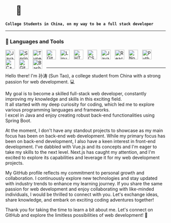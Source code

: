 # &nbsp;&nbsp;&nbsp;&nbsp; 👋

**`College Students in China, on my way to be a full stack developer`**  

---

### 🧰 Languages and Tools

<img align="left" alt="Java" width="30px" style="padding-right:10px;" src="https://cdn.jsdelivr.net/gh/devicons/devicon/icons/java/java-original.svg"/>
<img align="left" alt="Spring" width="30px" style="padding-right:10px;" src="https://cdn.jsdelivr.net/gh/devicons/devicon/icons/spring/spring-original.svg" />
<img align="left" alt="TypeScript" width="30px" style="padding-right:10px;" src="https://cdn.jsdelivr.net/gh/devicons/devicon/icons/typescript/typescript-plain.svg" />
<img align="left" alt="Git" width="30px" style="padding-right:10px;" src="https://cdn.jsdelivr.net/gh/devicons/devicon/icons/git/git-original.svg" />
<img align="left" alt="Linux" width="30px" style="padding-right:10px;" src="https://cdn.jsdelivr.net/gh/devicons/devicon/icons/linux/linux-original.svg" />
<img align="left" alt="HTML" width="30px" style="padding-right:10px;" src="https://cdn.jsdelivr.net/gh/devicons/devicon/icons/html5/html5-plain.svg" />
<img align="left" alt="CSS" width="30px" style="padding-right:10px;" src="https://cdn.jsdelivr.net/gh/devicons/devicon/icons/css3/css3-plain.svg" />
<img align="left" alt="JavaScript" width="30px" style="padding-right:10px;" src="https://cdn.jsdelivr.net/gh/devicons/devicon/icons/javascript/javascript-plain.svg" />
<img align="left" alt="React" width="30px" style="padding-right:10px;" src="https://cdn.jsdelivr.net/gh/devicons/devicon/icons/react/react-original.svg" />
<img align="left" alt="NodeJS" width="30px" style="padding-right:10px;" src="https://cdn.jsdelivr.net/gh/devicons/devicon/icons/nodejs/nodejs-original.svg" />
<img align="left" alt="Python" width="30px" style="padding-right:10px;" src="https://cdn.jsdelivr.net/gh/devicons/devicon/icons/python/python-plain.svg" />
<img align="left" alt="C++" width="30px" style="padding-right:10px;" src="https://cdn.jsdelivr.net/gh/devicons/devicon/icons/cplusplus/cplusplus-line.svg" />
<img align="left" alt="GitHub" width="30px" style="padding-right:10px;" src="https://cdn.jsdelivr.net/gh/devicons/devicon/icons/github/github-original.svg" />
<img align="left" alt="Bash" width="30px" style="padding-right:10px;" src="https://cdn.jsdelivr.net/gh/devicons/devicon/icons/bash/bash-original.svg" />
<br />

#
---

Hello there! I'm 孙涛 (Sun Tao), a college student from China with a strong passion for web development. 💻  

My goal is to become a skilled full-stack web developer, constantly improving my knowledge and skills in this exciting field.  
It all started with my deep curiosity for coding, which led me to explore various programming languages and frameworks.  
I excel in Java and enjoy creating robust back-end functionalities using Spring Boot.  

At the moment, I don't have any standout projects to showcase as my main focus has been on back-end web development.
While my primary focus has been on back-end development, I also have a keen interest in front-end development.
I've dabbled with Vue.js and its concepts and I'm eager to take my skills to the next level.
Next.js has caught my attention, and I'm excited to explore its capabilities and leverage it for my web development projects.  

My GitHub profile reflects my commitment to personal growth and collaboration.
I continuously explore new technologies and stay updated with industry trends to enhance my learning journey.
If you share the same passion for web development and enjoy collaborating with like-minded individuals, I would be thrilled to connect with you. Let's exchange ideas, share knowledge, and embark on exciting coding adventures together!

Thank you for taking the time to learn a bit about me. Let's connect on GitHub and explore the limitless possibilities of web development! 🚀


